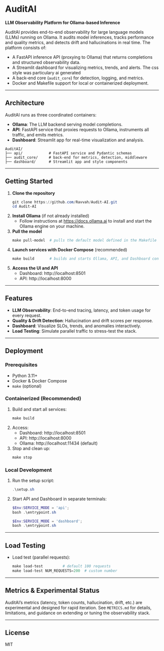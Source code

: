 # AuditAI

**LLM Observability Platform for Ollama-based Inference**

AuditAI provides end-to-end observability for large language models (LLMs) running on Ollama. It audits model inferences, tracks performance and quality metrics, and detects drift and hallucinations in real time. The platform consists of:

- A FastAPI inference API (proxying to Ollama) that returns completions and structured observability data.
- A Streamlit dashboard for visualizing metrics, trends, and alerts. The css style was particulary ai generated
- A back-end core (`audit_core`) for detection, logging, and metrics.
- Docker and Makefile support for local or containerized deployment.
---

## Architecture

AuditAI runs as three coordinated containers:

- **Ollama**: The LLM backend serving model completions.
- **API**: FastAPI service that proxies requests to Ollama, instruments all traffic, and emits metrics.
- **Dashboard**: Streamlit app for real-time visualization and analysis.

```
AuditAI/
├── api/            # FastAPI service and Pydantic schemas
├── audit_core/     # back-end for metrics, detection, middleware
├── dashboard/      # Streamlit app and style components
```

---

## Getting Started

1. **Clone the repository**
   ```powershell
   git clone https://github.com/Ravvah/Audit-AI.git
   cd Audit-AI
   ```
2. **Install Ollama** (if not already installed)
   - Follow instructions at https://docs.ollama.ai to install and start the Ollama engine on your machine.
3. **Pull the model**
   ```powershell
   make pull-model  # pulls the default model defined in the Makefile
   ```
4. **Launch services with Docker Compose** (recommended)
   ```powershell
   make build       # builds and starts Ollama, API, and Dashboard containers
   ```
5. **Access the UI and API**
   - Dashboard: http://localhost:8501
   - API:       http://localhost:8000

---

## Features

- **LLM Observability**: End-to-end tracing, latency, and token usage for every request.
- **Quality & Drift Detection**: Hallucination and drift scores per response.
- **Dashboard**: Visualize SLOs, trends, and anomalies interactively.
- **Load Testing**: Simulate parallel traffic to stress-test the stack.

---

## Deployment

### Prerequisites
- Python 3.11+
- Docker & Docker Compose
- `make` (optional)

### Containerized (Recommended)
1. Build and start all services:
   ```powershell
   make build
   ```
2. Access:
   - Dashboard: http://localhost:8501
   - API: http://localhost:8000
   - Ollama: http://localhost:11434 (default)
3. Stop and clean up:
   ```powershell
   make stop
   ```

### Local Development
1. Run the setup script:
   ```powershell
   .\setup.sh
   ```
2. Start API and Dashboard in separate terminals:
   ```powershell
   $Env:SERVICE_MODE = 'api'; 
   bash .\entrypoint.sh
   ```

   ```powershell
   $Env:SERVICE_MODE = 'dashboard'; 
   bash .\entrypoint.sh
   ```

---

## Load Testing
- Load test (parallel requests):
  ```powershell
  make load-test         # default 100 requests
  make load-test NUM_REQUESTS=200  # custom number
  ```

---

## Metrics & Experimental Status

AuditAI’s metrics (latency, token counts, hallucination, drift, etc.) are experimental and designed for rapid iteration. See `METRICS.md` for details, limitations, and guidance on extending or tuning the observability stack.

---

## License
MIT

